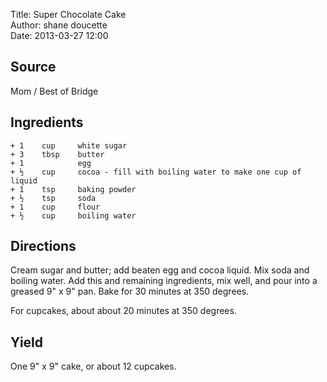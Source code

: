 Title: Super Chocolate Cake  
Author: shane doucette  
Date: 2013-03-27 12:00  


## Source
Mom / Best of Bridge


## Ingredients
~~~~
+ 1    cup     white sugar
+ 3    tbsp    butter
+ 1            egg
+ ½    cup     cocoa - fill with boiling water to make one cup of liquid
+ 1    tsp     baking powder
+ ½    tsp     soda
+ 1    cup     flour
+ ½    cup     boiling water
~~~~


## Directions
Cream sugar and butter; add beaten egg and cocoa liquid. Mix soda and boiling water. Add this and remaining ingredients, mix well, and pour into a greased 9" x 9" pan.  Bake for 30 minutes at 350 degrees.

For cupcakes, about about 20 minutes at 350 degrees.


## Yield
One 9" x 9" cake, or about 12 cupcakes.
